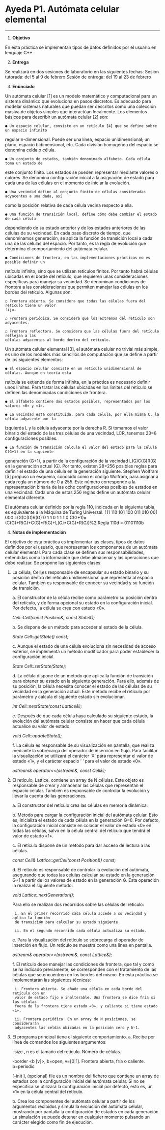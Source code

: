 # Ayeda P1. Autómata celular elemental
---
1. **Objetivo**

En esta práctica se implementan tipos de datos definidos por el usuario en lenguaje C++.

2. **Entrega**

Se realizará en dos sesiones de laboratorio en las siguientes fechas:
Sesión tutorada: del 5 al 9 de febrero
Sesión de entrega: del 19 al 23 de febrero

3. **Enunciado**

Un autómata celular [1] es un modelo matemático y computacional para un sistema dinámico que
evoluciona en pasos discretos. Es adecuado para modelar sistemas naturales que puedan ser
descritos como una colección masiva de objetos simples que interactúan localmente.
Los elementos básicos para describir un autómata celular [2] son:

    ● Un espacio celular, consiste en un retículo [4] que se define sobre un espacio infinito
regular n-dimensional. Puede ser una línea, espacio unidimensional; un plano, espacio
bidimensional, etc. Cada división homogénea del espacio se denomina celda o célula.

    ● Un conjunto de estados, también denominado alfabeto. Cada célula toma un estado de
este conjunto finito. Los estados se pueden representar mediante valores o colores. Se
denomina configuración inicial a la asignación de estado para cada una de las células en el
momento de iniciar la evolución.

    ● Una vecindad define al conjunto finito de células consideradas adyacentes a una dada, así
como la posición relativa de cada célula vecina respecto a ella.

    ● Una función de transición local, define cómo debe cambiar el estado de cada célula
dependiendo de su estado anterior y de los estados anteriores de las células de su
vecindad. En cada paso discreto de tiempo, que denominamos generación, se aplica la
función de transición local a cada una de las células del espacio. Por tanto, es la regla de
evolución que determina el comportamiento del autómata celular.

    ● Condiciones de frontera, en las implementaciones prácticas no es posible definir un
retículo infinito, sino que se utilizan retículos finitos. Por tanto habrá células ubicadas en el
borde del retículo, que requieren unas consideraciones específicas para manejar su
vecindad. Se denominan condiciones de frontera a las consideraciones que permiten
manejar las células en los bordes del retículo. Algunas son:

    ○ Frontera abierta. Se considera que todas las células fuera del retículo tiene un valor
    fijo.

    ○ Frontera periódica. Se considera que los extremos del retículo son adyacentes.

    ○ Frontera reflectora. Se considera que las células fuera del retículo reflejan a las
    células adyacentes al borde dentro del retículo.

Un autómata celular elemental [3], el autómata celular no trivial más simple, es uno de los
modelos más sencillos de computación que se define a partir de los siguientes elementos:

    ● El espacio celular consiste en un retículo unidimensional de células. Aunque en teoría esta
retícula se extienda de forma infinita, en la práctica es necesario definir unos límites. Para
tratar las células ubicadas en los límites del retículo se definen las denominadas
condiciones de frontera.

    ● El alfabeto contiene dos estados posibles, representados por los valores «0» y «1».

    ● La vecindad está constituida, para cada célula, por ella misma C, la célula adyacente por la
izquierda L y la célula adyacente por la derecha R. Si tomamos el valor binario del estado
de las tres células de una vecindad, LCR, tenemos 23=8 configuraciones posibles.

    ● La función de transición calcula el valor del estado para la célula C(G+1) en la siguiente
generación (G+1), a partir de la configuración de la vecindad L(G)C(G)R(G) en la generación
actual (G). Por tanto, existen 28=256 posibles reglas para definir el estado de una célula en
la generación siguiente. Stephen Wolfram [5] propuso un esquema, conocido como el
código Wolfram, para asignar a cada regla un número de 0 a 255. Este número
corresponde a la representación binaria de las ocho configuraciones posibles de estados
en una vecindad. Cada una de estas 256 reglas define un autómata celular elemental
diferente.

El autómata celular definido por la regla 110, indicada en la siguiente tabla, es equivalente a la
Máquina de Turing Universal:
111 110 101 100 011 010 001 000                 L(G)C(G)R(G)
 0   1   1   0   1   1   1   0    C(G+1)=(C(G)+R(G)+C(G)*R(G)+L(G)*C(G)*R(G))%2
Regla 110d = 01101110b

4. **Notas de implementación**

El objetivo de esta práctica es implementar las clases, tipos de datos definidos por el usuario, que
representan los componentes de un autómata celular elemental. Para cada clase se definen sus
responsabilidades, entendidas como la información que debe almacenar y las operaciones que
debe realizar. Se propone las siguientes clases:

1. La célula, Cell,es responsable de encapsular su estado binario y su posición dentro del
retículo unidimensional que representa al espacio celular. También es responsable de
conocer su vecindad y su función de transición.

    a. El constructor de la célula recibe como parámetro su posición dentro del retículo, y
    de forma opcional su estado en la configuración inicial. Por defecto, la célula se
    crea con estado «0».

    *Cell::Cell(const Position&, const State&);*

    b. Se dispone de un método para acceder al estado de la célula.

    *State Cell::getState() const;*

    c. Aunque el estado de una célula evoluciona sin necesidad de acceso exterior, se
    implementa un método modificador para poder establecer la configuración inicial.

    *State Cell::setState(State);*

    d. La célula dispone de un método que aplica la función de transición para obtener su
    estado en la siguiente generación. Para ello, además de su posición, la célula
    necesita conocer el estado de las células de su vecindad en la generación actual.
    Este método recibe el retículo por parámetro y calcula el siguiente estado sin
    evolucionar.

    *int Cell::nextState(const Lattice&);*

    e. Después de que cada célula haya calculado su siguiente estado, la evolución del
    autómata celular consiste en hacer que cada célula actualice su valor de estado.

    *void Cell::updateState();*

    f. La célula es responsable de su visualización en pantalla, que realiza mediante la
    sobrecarga del operador de inserción en flujo. Para facilitar la visualización se
    utilizará el carácter ‘X’ para representar el valor de estado «1», y el carácter
    espacio ‘ ‘ para el valor de estado «0».

    *ostream& operator<<(ostream&, const Cell&);*

2. El retículo, Lattice, contiene un array de N células. Este objeto es responsable de crear
y almacenar las células que representan el espacio celular. También es responsable de
controlar la evolución y llevar la cuenta de las generaciones.

    a. El constructor del retículo crea las células en memoria dinámica.

    b. Método para cargar la configuración inicial del autómata celular. Esto es, inicializa
    el estado de cada célula en la generación G=0. Por defecto, la configuración inicial
    consiste en colocar el valor de estado «0» en todas las células, salvo en la célula
    central del retículo que tendrá el valor de estado «1».

    c. El retículo dispone de un método para dar acceso de lectura a las células.

    *const Cell& Lattice::getCell(const Position&) const;*

    d. El retículo es responsable de controlar la evolución del autómata, asegurando que
    todas las células calculan su estado en la generación G+1 a partir de los valores de
    estado en la generación G. Esta operación la realiza el siguiente método:

    *void Lattice::nextGeneration();*

    Para ello se realizan dos recorridos sobre las células del retículo:

        i. En el primer recorrido cada célula accede a su vecindad y aplica la función
        de transición para calcular su estado siguiente.

        ii. En el segundo recorrido cada célula actualiza su estado.
    
    e. Para la visualización del retículo se sobrecarga el operador de inserción en flujo. Un
    retículo se muestra como una línea en pantalla.

    *ostream& operator<<(ostream&, const Lattice&);*

    f. El retículo debe manejar las condiciones de frontera, que tal y como se ha indicado
    previamente, se corresponden con el tratamiento de las células que se encuentren
    en los bordes del mismo. En esta práctica se implementarán las siguientes
    técnicas:

        i. Frontera abierta. Se añade una célula en cada borde del retículo con un
        valor de estado fijo e inalterable. Una frontera se dice fría si las células
        fuera de la frontera tiene estado «0», y caliente si tiene estado «1».

        ii. Frontera periódica. En un array de N posiciones, se considerarán
        adyacentes las celdas ubicadas en la posición cero y N-1.

3. El programa principal tiene el siguiente comportamiento.
    a. Recibe por línea de comandos los siguientes argumentos:

    -size <n>, n es el tamaño del retículo. Número de células.

    -border <b [v]>, b=open, v=[0|1]. Frontera abierta, fría o caliente.
                     b=periodic

    [-init <file>], (opcional) file es un nombre del fichero que contiene un
    array de estados con la configuración inicial del autómata celular.
    Si no se especifica se utilizará la configuración inicial por defecto,
    esto es, un «1» en la célula central del retículo.

    b. Crea los componentes del autómata celular a partir de los argumentos recibidos y
    simula la evolución del autómata celular, mostrando por pantalla la configuración de
    estados en cada generación. La simulación se puede detener en cualquier
    momento pulsando un carácter elegido como fin de ejecución.